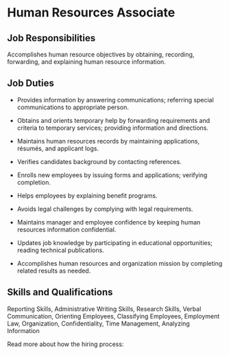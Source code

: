 # Human Resources Associate

## Job Responsibilities

Accomplishes human resource objectives by obtaining, recording, forwarding, and explaining human resource information.

## Job Duties

* Provides information by answering communications; referring special communications to appropriate person.

* Obtains and orients temporary help by forwarding requirements and criteria to temporary services; providing information and directions.

* Maintains human resources records by maintaining applications, r&#xE9;sum&#xE9;s, and applicant logs.

* Verifies candidates background by contacting references.

* Enrolls new employees by issuing forms and applications; verifying completion.

* Helps employees by explaining benefit programs.

* Avoids legal challenges by complying with legal requirements.

* Maintains manager and employee confidence by keeping human resources information confidential.

* Updates job knowledge by participating in educational opportunities; reading technical publications.

* Accomplishes human resources and organization mission by completing related results as needed.

## Skills and Qualifications

Reporting Skills, Administrative Writing Skills, Research Skills, Verbal Communication, Orienting Employees, Classifying Employees, Employment Law, Organization, Confidentiality, Time Management, Analyzing Information

Read more about how the hiring process:
